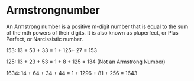 # Armstrongnumber

An Armstrong number is a positive m-digit number that is equal to the sum of the mth powers of their digits. It is also known as pluperfect, or Plus Perfect, or Narcissistic number. 

153: 13 + 53 + 33 = 1 + 125+ 27 = 153

125: 13 + 23 + 53 = 1 + 8 + 125 = 134 (Not an Armstrong Number)

1634: 14 + 64 + 34 + 44 = 1 + 1296 + 81 + 256 = 1643
